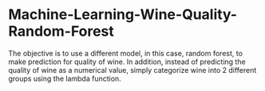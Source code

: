# Machine-Learning-Wine-Quality-Random-Forest
The objective is to use a different model, in this case, random forest, to make prediction for quality of wine. In addition, instead of predicting the quality of wine as a numerical value, simply categorize wine into 2 different groups using the lambda function. 

